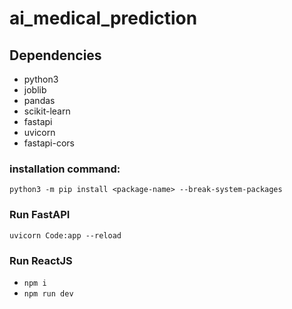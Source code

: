 # ai_medical_prediction

## Dependencies
- python3
- joblib
- pandas
- scikit-learn
- fastapi
- uvicorn
- fastapi-cors

### installation command:
```python3 -m pip install <package-name> --break-system-packages```

### Run FastAPI
```uvicorn Code:app --reload```

### Run ReactJS
- ```npm i```
- ```npm run dev```
